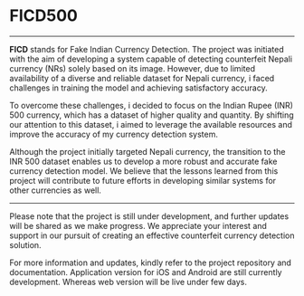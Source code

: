 # FICD500

---

**FICD** stands for Fake Indian Currency Detection. The project was initiated with the aim of developing a system capable of detecting counterfeit Nepali currency (NRs) solely based on its image. However, due to limited availability of a diverse and reliable dataset for Nepali currency, i faced challenges in training the model and achieving satisfactory accuracy.

To overcome these challenges, i decided to focus on the Indian Rupee (INR) 500 currency, which has a dataset of higher quality and quantity. By shifting our attention to this dataset, i aimed to leverage the available resources and improve the accuracy of my currency detection system.

Although the project initially targeted Nepali currency, the transition to the INR 500 dataset enables us to develop a more robust and accurate fake currency detection model. We believe that the lessons learned from this project will contribute to future efforts in developing similar systems for other currencies as well.

---

Please note that the project is still under development, and further updates will be shared as we make progress. We appreciate your interest and support in our pursuit of creating an effective counterfeit currency detection solution.

For more information and updates, kindly refer to the project repository and documentation. Application version for iOS and Android are still currently development. Whereas web version will be live under few days.
